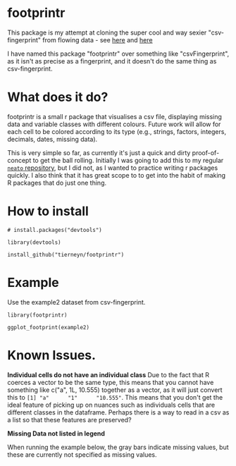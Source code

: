 # footprintr

This package is my attempt at cloning the super cool and way sexier "csv-fingerprint" from flowing data - see [here](https://github.com/setosa/csv-fingerprint) and [here](https://flowingdata.com/2014/08/14/csv-fingerprint-spot-errors-in-your-data-at-a-glance/)

I have named this package "footprintr" over something like "csvFingerprint", as it isn't as precise as a fingerprint, and it doesn't do the same thing as csv-fingerprint.

# What does it do?

footprintr is a small r package that visualises a csv file, displaying missing data and variable classes with different colours. Future work will allow for each cell to be colored according to its type (e.g., strings, factors, integers, decimals, dates, missing data).

This is very simple so far, as currently it's just a quick and dirty proof-of-concept to get the ball rolling. Initially I was going to add this to my regular [`neato` repository](https://github.com/tierneyn/neato), but I did not, as I wanted to practice writing r packages quickly. I also think that it has great scope to  to get into the habit of making R packages that do just one thing.

# How to install

```
# install.packages("devtools")

library(devtools)

install_github("tierneyn/footprintr")
```

# Example

Use the example2 dataset from csv-fingerprint.

```
library(footprintr)

ggplot_footprint(example2)
```

# Known Issues.

**Individual cells do not have an individual class**
Due to the fact that R coerces a vector to be the same type, this means that you cannot have something like c("a", 1L, 10.555) together as a vector, as it will just convert this to `[1] "a"      "1"      "10.555"`. This means that you don't get the ideal feature of picking up on nuances such as individuals cells that are different classes in the dataframe. Perhaps there is a way to read in a csv as a list so that these features are preserved?

**Missing Data not listed in legend**

When running the example below, the gray bars indicate missing values, but these are currently not specified as missing values.
